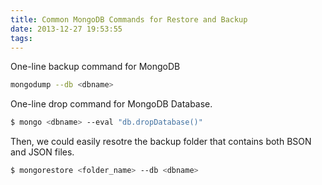 ```yaml
---
title: Common MongoDB Commands for Restore and Backup
date: 2013-12-27 19:53:55
tags:
---
```

One-line backup command for MongoDB
```bash
mongodump --db <dbname>
```

One-line drop command for MongoDB Database.
```bash
$ mongo <dbname> --eval "db.dropDatabase()"
```

Then, we could easily resotre the backup folder that contains both BSON and JSON files.
```bash
$ mongorestore <folder_name> --db <dbname>
```
